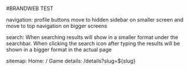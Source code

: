 #BRANDWEB TEST

navigation:
profile buttons move to hidden sidebar on smaller screen and move to top navigation on bigger screens


search:
When searching results will show in a smaller format under the searchbar.
When clicking the search icon after typing the results will be shown in a bigger format in the actual page

sitemap:
Home: /
Game details: /details?slug=${slug}